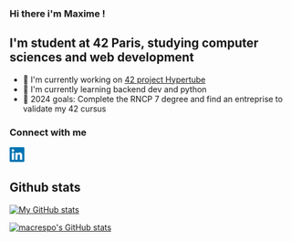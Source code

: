 ### Hi there i'm Maxime !

## I'm student at 42 Paris, studying computer sciences and web development

- 🔭 I'm currently working on [42 project Hypertube](https://github.com/jurichar/Ultratube)
- 🌱 I'm currently learning backend dev and python
- 🥅 2024 goals: Complete the RNCP 7 degree and find an entreprise to validate my 42 cursus

### Connect with me

[<img
    src="./images/linkedin_logo.png"
    alt="linkedin_logo"
    title="Maxime Crespo linkedin"
    style="display: inline-block; margin: 0 auto; width: 26px"
/>](https://www.linkedin.com/in/maxime-crespo-a0b1a9171/)

## Github stats

[![My GitHub stats](https://github-readme-stats.vercel.app/api?username=macrespo42)](https://github.com/macrespo42)

[![macrespo's GitHub stats](https://github-readme-stats.vercel.app/api?username=macrespo42)](https://github.com/anuraghazra/github-readme-stats)

